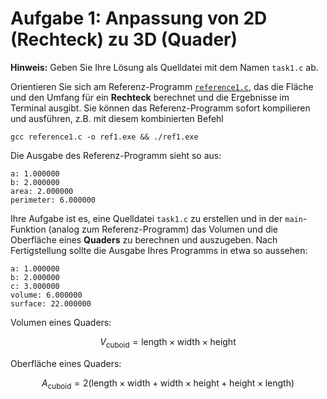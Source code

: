 # Aufgabe 1: Anpassung von 2D (Rechteck) zu 3D (Quader)

**Hinweis:** Geben Sie Ihre Lösung als Quelldatei mit dem Namen `task1.c` ab.

Orientieren Sie sich am Referenz-Programm [`reference1.c`](reference1.c), das die Fläche und den Umfang für ein **Rechteck** berechnet und die Ergebnisse im Terminal ausgibt. Sie können das Referenz-Programm sofort kompilieren und ausführen, z.B. mit diesem kombinierten Befehl
```shell
gcc reference1.c -o ref1.exe && ./ref1.exe 
```
Die Ausgabe des Referenz-Programm sieht so aus:
```shell
a: 1.000000
b: 2.000000
area: 2.000000
perimeter: 6.000000
```

Ihre Aufgabe ist es, eine Quelldatei `task1.c` zu erstellen und in der `main`-Funktion (analog zum Referenz-Programm) das Volumen und die Oberfläche eines **Quaders** zu berechnen und auszugeben. Nach Fertigstellung sollte die Ausgabe Ihres Programms in etwa so aussehen:
```shell
a: 1.000000
b: 2.000000
c: 3.000000
volume: 6.000000
surface: 22.000000
```

Volumen eines Quaders:
```math
V_{\text{cuboid}} =  \text{length}\times\text{width}\times\text{height}
```

Oberfläche eines Quaders:
```math
A_{\text{cuboid}} =  2 (\text{length}\times\text{width} + \text{width}\times\text{height} + \text{height}\times\text{length})
```

